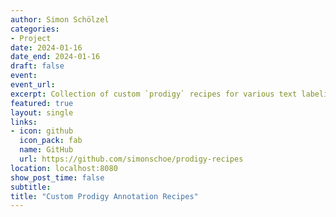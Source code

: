 ```yaml
---
author: Simon Schölzel
categories:
- Project
date: 2024-01-16
date_end: 2024-01-16
draft: false
event: 
event_url: 
excerpt: Collection of custom `prodigy` recipes for various text labeling tasks. I used these recipes across different research projects to annotate training data or iteratively devise regex patterns.
featured: true
layout: single
links:
- icon: github
  icon_pack: fab
  name: GitHub
  url: https://github.com/simonschoe/prodigy-recipes
location: localhost:8080
show_post_time: false
subtitle: 
title: "Custom Prodigy Annotation Recipes"
---
```


